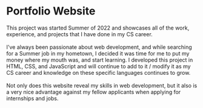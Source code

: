 <h1>Portfolio Website</h1>
This project was started Summer of 2022 and showcases all of the work, experience, and projects that I have done in my CS career.
<br><br>
I've always been passionate about web development, and while searching for a Summer job in my hometown, I decided it was time for me to put my money where my mouth was, and start learning. I developed this project in HTML, CSS, and JavaScript and will continue to add to it / modify it as my CS career and knowledge on these specific languages continues to grow.
<br><br>
Not only does this website reveal my skills in web development, but it also is a very nice advantage against my fellow applicants when applying for internships and jobs.
